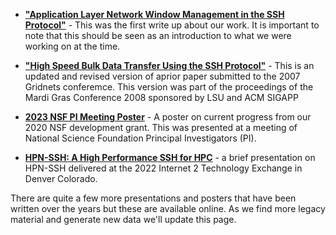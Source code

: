 

- [**"Application Layer Network Window Management in the SSH Protocol"**](https://figshare.com/articles/journal_contribution/Application_Layer_Network_Window_Management_in_the_SSH_Protocol/4974977?file=8369528) - This was the first write up about our work. It is important to note that this should be seen as an introduction to what we were working on at the time.

- [**"High Speed Bulk Data Transfer Using the SSH Protocol"**](https://dl.acm.org/doi/10.1145/1341811.1341824) - This is an updated and revised version of aprior paper submitted to the 2007 Gridnets conferemce. This version was part of the proceedings of the Mardi Gras Conference 2008 sponsored by LSU and ACM SIGAPP

- [**2023 NSF PI Meeting Poster**](https://zenodo.org/records/6840900) - A poster on current progress from our 2020 NSF development grant. This was presented at a meeting of National Science Foundation Principal Investigators (PI).

- [**HPN-SSH: A High Performance SSH for HPC**](https://figshare.com/articles/presentation/HPN-SSH_A_High_Performance_SSH_for_HPC/24530371?file=43088701) - a brief presentation on HPN-SSH delivered at the 2022 Internet 2 Technology Exchange in Denver Colorado. 

There are quite a few more presentations and posters that have been written over the years but these are available online. As we find more legacy material and generate new data we'll update this page. 